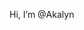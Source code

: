 Hi, I’m @Akalyn


<!---
Akalyn/Akalyn is a ✨ special ✨ repository because its `README.md` (this file) appears on your GitHub profile.
You can click the Preview link to take a look at your changes.
--->
